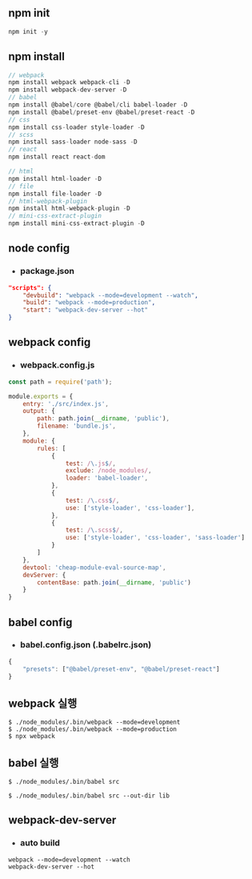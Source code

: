 ## npm init
```javascript
npm init -y
```

## npm install
```javascript
// webpack
npm install webpack webpack-cli -D
npm install webpack-dev-server -D
// babel
npm install @babel/core @babel/cli babel-loader -D
npm install @babel/preset-env @babel/preset-react -D
// css
npm install css-loader style-loader -D
// scss
npm install sass-loader node-sass -D
// react
npm install react react-dom
```

```javascript
// html
npm install html-loader -D
// file
npm install file-loader -D
// html-webpack-plugin
npm install html-webpack-plugin -D
// mini-css-extract-plugin
npm install mini-css-extract-plugin -D
```

## node config
- ### package.json
```json
"scripts": {
    "devbuild": "webpack --mode=development --watch",
    "build": "webpack --mode=production",
    "start": "webpack-dev-server --hot"
}
```

## webpack config
- ### webpack.config.js
```javascript
const path = require('path');

module.exports = {
    entry: './src/index.js',
    output: {
        path: path.join(__dirname, 'public'),
        filename: 'bundle.js',
    },
    module: {
        rules: [
            {
                test: /\.js$/,
                exclude: /node_modules/,
                loader: 'babel-loader',
            },
            {
                test: /\.css$/,
                use: ['style-loader', 'css-loader'],
            },
            {
                test: /\.scss$/,
                use: ['style-loader', 'css-loader', 'sass-loader']
            }
        ]
    },
    devtool: 'cheap-module-eval-source-map',
    devServer: {
        contentBase: path.join(__dirname, 'public')
    }
}
```

## babel config
- ### babel.config.json (.babelrc.json)
```javascript
{
    "presets": ["@babel/preset-env", "@babel/preset-react"]
}
```

## webpack 실행
```
$ ./node_modules/.bin/webpack --mode=development
$ ./node_modules/.bin/webpack --mode=production
$ npx webpack
```

## babel 실행
```
$ ./node_modules/.bin/babel src

$ ./node_modules/.bin/babel src --out-dir lib
```

## webpack-dev-server
- ### auto build
```
webpack --mode=development --watch
webpack-dev-server --hot
```
